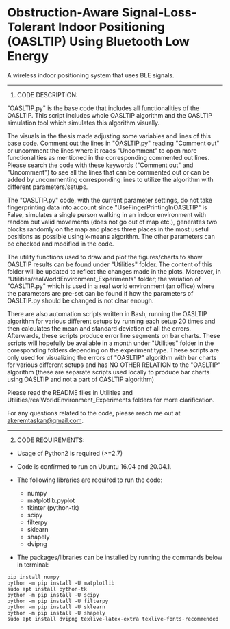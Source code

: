 # Obstruction-Aware Signal-Loss-Tolerant Indoor Positioning (OASLTIP) Using Bluetooth Low Energy 
A wireless indoor positioning system that uses BLE signals.

**********************
1) CODE DESCRIPTION:

"OASLTIP.py" is the base code that includes all functionalities of the OASLTIP. This script includes whole OASLTIP algorithm and the OASLTIP simulation tool which simulates this algorithm visually. 

The visuals in the thesis made adjusting some variables and lines of this base code.
Comment out the lines in "OASLTIP.py" reading "Comment out" or uncomment the lines where it reads "Uncomment" to open more functionalities as mentioned in the corresponding commented out lines. Please search the code with these keywords ("Comment out" and "Uncomment") to see all the lines that can be commented out or can be added by uncommenting corresponding lines to utilize the algorithm with different parameters/setups.

The "OASLTIP.py" code, with the current parameter settings, do not take fingerprinting data into account since "UseFingerPrintingInOASLTIP" is False, simulates a single person walking in an indoor environment with random but valid movements (does not go out of map etc.), generates two blocks randomly on the map and places three places in the most useful positions as possible using k-means algorithm. The other parameters can be checked and modified in the code.

The utility functions used to draw and plot the figures/charts to show OASLTIP results can be found under "Utilities" folder. The content of this folder will be updated to reflect the changes made in the plots.
Moreover, in "Utilities/realWorldEnvironment_Experiments" folder; the variation of "OASLTIP.py" which is used in a real world environment (an office) where the parameters are pre-set can be found if how the parameters of OASLTIP.py should be changed is not clear enough.

There are also automation scripts written in Bash, running the OASLTIP algorithm for various different setups by running each setup 20 times and then calculates the mean and standard deviation of all the errors. Afterwards, these scripts produce error line segments on bar charts. These scripts will hopefully be available in a month under "Utilities" folder in the coresponding folders depending on the experiment type. These scripts are only used for visualizing the errors of "OASLTIP" algorithm with bar charts for various different setups and has NO OTHER RELATION to the "OASLTIP" algorithm (these are separate scripts used locally to produce bar charts using OASLTIP and not a part of OASLTIP algorithm)

Please read the README files in Utilities and Utilities/realWorldEnvironment_Experiments folders for more clarification.

For any questions related to the code, please reach me out at akeremtaskan@gmail.com.

**********************
2) CODE REQUIREMENTS:

- Usage of Python2 is required (>=2.7)  
- Code is confirmed to run on Ubuntu 16.04 and 20.04.1.  
- The following libraries are required to run the code:   
  - numpy  
  - matplotlib.pyplot  
  - tkinter (python-tk)  
  - scipy  
  - filterpy  
  - sklearn  
  - shapely  
  - dvipng  

- The packages/libraries can be installed by running the commands below in terminal:  
```
pip install numpy  
python -m pip install -U matplotlib  
sudo apt install python-tk  
python -m pip install -U scipy  
python -m pip install -U filterpy  
python -m pip install -U sklearn  
python -m pip install -U shapely  
sudo apt install dvipng texlive-latex-extra texlive-fonts-recommended  
```
